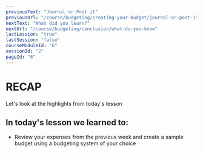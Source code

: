 ```yaml
---
previousText: "Journal or Post it"
previousUrl: "/course/budgeting/creating-your-budget/journal-or-post-it"
nextText: "What did you learn?"
nextUrl: "/course/budgeting/conclusion/what-do-you-know"
lastLession: "true"
lastSession: "false"
courseModuleId: "6"
sessionId: "2"
pageId: "6"
---
```



# RECAP

<sparkle-character-intro position="right" character="jen">
Let's look at the highlights from today's lesson
</sparkle-character-intro>

## In today's lesson we learned to:
- Review your expenses from the previous week and create a sample budget using a budgeting system of your choice

